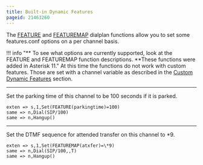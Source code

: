 ```yaml
---
title: Built-in Dynamic Features
pageid: 21463260
---
```


The [FEATURE](/Asterisk-11-Function_FEATURE) and [FEATUREMAP](/Asterisk-11-Function_FEATUREMAP) dialplan functions allow you to set some features.conf options on a per channel basis.




!!! info "**  To see what options are currently supported, look at the FEATURE and FEATUREMAP function descriptions. **These functions were added in Asterisk 11."
    At this time the functions do not work with custom features. Those are set with a channel variable as described in the [Custom Dynamic Features](/Configuration/Features/Custom-Dynamic-Features) section.

      
[//]: # (end-info)





---

  
Set the parking time of this channel to be 100 seconds if it is parked.  

```
exten => s,1,Set(FEATURE(parkingtime)=100)
same => n,Dial(SIP/100)
same => n,Hangup()

```



---

  
Set the DTMF sequence for attended transfer on this channel to \*9.  

```
exten => s,1,Set(FEATUREMAP(atxfer)=\*9)
same => n,Dial(SIP/100,,T)
same => n,Hangup()

```

